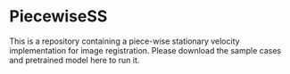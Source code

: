 # PiecewiseSS

This is a repository containing a piece-wise stationary velocity implementation for image registration. Please download the sample cases and pretrained model here to run it.
